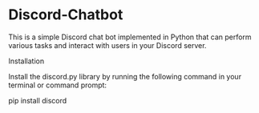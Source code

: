 # Discord-Chatbot

This is a simple Discord chat bot implemented in Python that can perform various tasks and interact with users in your Discord server.

Installation

Install the discord.py library by running the following command in your terminal or command prompt:


pip install discord
